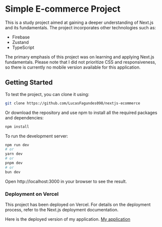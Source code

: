 # Simple E-commerce Project

This is a study project aimed at gaining a deeper understanding of Next.js and its fundamentals. The project incorporates other technologies such as:

- Firebase
- Zustand
- TypeScript

The primary emphasis of this project was on learning and applying Next.js fundamentals. Please note that I did not prioritize CSS and responsiveness, so there is currently no mobile version available for this application.

## Getting Started

To test the project, you can clone it using:

```bash
git clone https://github.com/LucasFagundes098/nextjs-ecommerce
```

Or download the repository and use npm to install all the required packages and dependencies:

```bash
npm install
```

To run the development server:

```bash
npm run dev
# or
yarn dev
# or
pnpm dev
# or
bun dev
```
Open http://localhost:3000 in your browser to see the result.

### Deployment on Vercel
This project has been deployed on Vercel. For details on the deployment process, refer to the Next.js deployment documentation.

Here is the deployed version of my application.
[My application](https://nextjs-ecommerce-kkc19yyku-lucas-fagundes-de-oliveiras-projects.vercel.app)